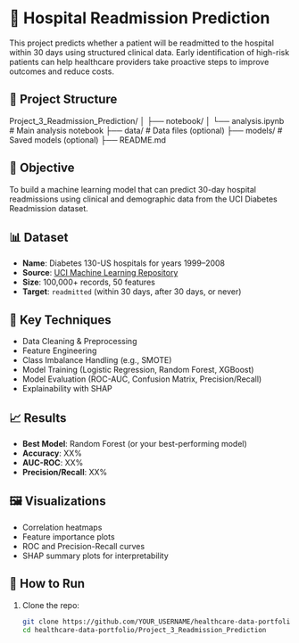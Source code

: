 # 🏥 Hospital Readmission Prediction

This project predicts whether a patient will be readmitted to the hospital within 30 days using structured clinical data. Early identification of high-risk patients can help healthcare providers take proactive steps to improve outcomes and reduce costs.

## 📁 Project Structure

Project_3_Readmission_Prediction/
│
├── notebook/
│ └── analysis.ipynb # Main analysis notebook
├── data/ # Data files (optional)
├── models/ # Saved models (optional)
├── README.md


## 🧠 Objective

To build a machine learning model that can predict 30-day hospital readmissions using clinical and demographic data from the UCI Diabetes Readmission dataset.

## 📊 Dataset

- **Name**: Diabetes 130-US hospitals for years 1999–2008
- **Source**: [UCI Machine Learning Repository](https://archive.ics.uci.edu/ml/datasets/diabetes+130-us+hospitals+for+years+1999-2008)
- **Size**: 100,000+ records, 50 features
- **Target**: `readmitted` (within 30 days, after 30 days, or never)

## 🔧 Key Techniques

- Data Cleaning & Preprocessing
- Feature Engineering
- Class Imbalance Handling (e.g., SMOTE)
- Model Training (Logistic Regression, Random Forest, XGBoost)
- Model Evaluation (ROC-AUC, Confusion Matrix, Precision/Recall)
- Explainability with SHAP

## 📈 Results

- **Best Model**: Random Forest (or your best-performing model)
- **Accuracy**: XX%
- **AUC-ROC**: XX%
- **Precision/Recall**: XX%

## 🖼️ Visualizations

- Correlation heatmaps
- Feature importance plots
- ROC and Precision-Recall curves
- SHAP summary plots for interpretability

## 🚀 How to Run

1. Clone the repo:
   ```bash
   git clone https://github.com/YOUR_USERNAME/healthcare-data-portfolio.git
   cd healthcare-data-portfolio/Project_3_Readmission_Prediction
